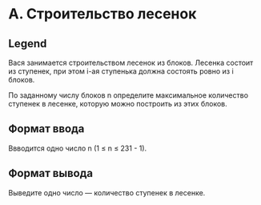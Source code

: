 # A. Строительство лесенок

## Legend

Вася занимается строительством лесенок из блоков. Лесенка состоит из ступенек, при этом i-ая ступенька должна состоять ровно из i блоков.

По заданному числу блоков n определите максимальное количество ступенек в лесенке, которую можно построить из этих блоков.

## Формат ввода

Ввводится одно число n (1 ≤ n ≤ 231 - 1).

## Формат вывода

Выведите одно число — количество ступенек в лесенке.
